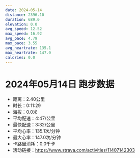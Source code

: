 ```yaml
---
date: 2024-05-14
distance: 2396.10
duration: 689.0
elevation: 0.0
avg_speed: 12.52
max_speed: 16.92
avg_pace: 4.79
max_pace: 3.55
avg_heartrate: 135.1
max_heartrate: 147.0
calories: 0.0
---
```


# 2024年05月14日 跑步数据

- 距离：2.40公里
- 时长：0:11:29
- 海拔：0.0米
- 平均配速：4:47/公里
- 最快配速：3:32/公里
- 平均心率：135.1次/分钟
- 最大心率：147.0次/分钟
- 卡路里消耗：0.0千卡
- 活动链接：https://www.strava.com/activities/11407142303
